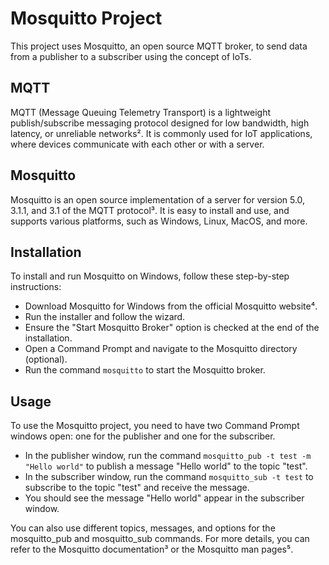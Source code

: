 # Mosquitto Project

This project uses Mosquitto, an open source MQTT broker, to send data from a publisher to a subscriber using the concept of IoTs.

## MQTT

MQTT (Message Queuing Telemetry Transport) is a lightweight publish/subscribe messaging protocol designed for low bandwidth, high latency, or unreliable networks². It is commonly used for IoT applications, where devices communicate with each other or with a server.

## Mosquitto

Mosquitto is an open source implementation of a server for version 5.0, 3.1.1, and 3.1 of the MQTT protocol³. It is easy to install and use, and supports various platforms, such as Windows, Linux, MacOS, and more.

## Installation

To install and run Mosquitto on Windows, follow these step-by-step instructions:

- Download Mosquitto for Windows from the official Mosquitto website⁴.
- Run the installer and follow the wizard.
- Ensure the "Start Mosquitto Broker" option is checked at the end of the installation.
- Open a Command Prompt and navigate to the Mosquitto directory (optional).
- Run the command `mosquitto` to start the Mosquitto broker.

## Usage

To use the Mosquitto project, you need to have two Command Prompt windows open: one for the publisher and one for the subscriber.

- In the publisher window, run the command `mosquitto_pub -t test -m "Hello world"` to publish a message "Hello world" to the topic "test".
- In the subscriber window, run the command `mosquitto_sub -t test` to subscribe to the topic "test" and receive the message.
- You should see the message "Hello world" appear in the subscriber window.

You can also use different topics, messages, and options for the mosquitto_pub and mosquitto_sub commands. For more details, you can refer to the Mosquitto documentation³ or the Mosquitto man pages⁵.


